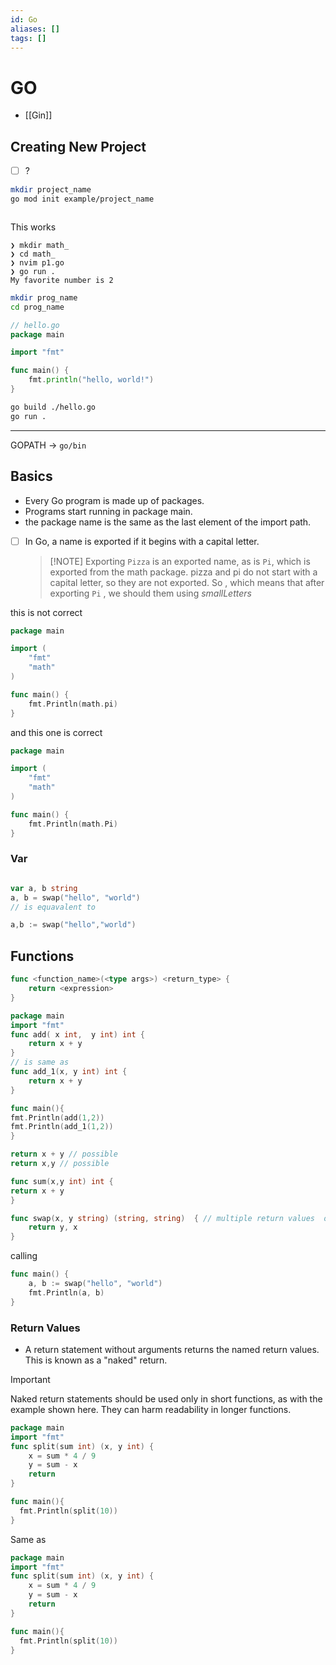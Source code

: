 ```yaml
---
id: Go
aliases: []
tags: []
---
```


# GO

- [[Gin]]

## Creating New Project

- [ ] ?

```bash
mkdir project_name
go mod init example/project_name
```

```tree

```

This works

```
❯ mkdir math_
❯ cd math_
❯ nvim p1.go
❯ go run .
My favorite number is 2
```

```bash
mkdir prog_name
cd prog_name
```

```go
// hello.go
package main

import "fmt"

func main() {
    fmt.println("hello, world!")
}

```

```bash
go build ./hello.go
go run .
```

---

GOPATH -> `go/bin`

## Basics

- Every Go program is made up of packages.
- Programs start running in package main.
- the package name is the same as the last element of the import path.

- [ ] In Go, a name is exported if it begins with a capital letter.

  > [!NOTE] Exporting
  > `Pizza` is an exported name, as is `Pi`, which is exported from the math package.
  > pizza and pi do not start with a capital letter, so they are not exported.
  > So , which means that after exporting `Pi` , we should them using _smallLetters_

this is not correct

```go
package main

import (
	"fmt"
	"math"
)

func main() {
	fmt.Println(math.pi)
}
```

and this one is correct

```go
package main

import (
	"fmt"
	"math"
)

func main() {
	fmt.Println(math.Pi)
}
```

### Var

```go

var a, b string
a, b = swap("hello", "world")
// is equavalent to

a,b := swap("hello","world")
```

## Functions

```go
func <function_name>(<type args>) <return_type> {
	return <expression>
}
```

```go
package main
import "fmt"
func add( x int,  y int) int {
	return x + y
}
// is same as
func add_1(x, y int) int {
	return x + y
}

func main(){
fmt.Println(add(1,2))
fmt.Println(add_1(1,2))
}
```

```go
return x + y // possible
return x,y // possible
```

```go
func sum(x,y int) int {
return x + y
}
```

```go
func swap(x, y string) (string, string)  { // multiple return values  or tuple return
	return y, x
}
```

calling

```go
func main() {
	a, b := swap("hello", "world")
	fmt.Println(a, b)
}
```

### Return Values
- A return statement without arguments returns the named return values. This is known as a "naked" return.

> [!Important]
> Naked return statements should be used only in short functions, as with the example shown here. They can harm readability in longer functions.
```go
package main
import "fmt"
func split(sum int) (x, y int) {
	x = sum * 4 / 9
	y = sum - x
	return
}

func main(){
  fmt.Println(split(10))
}
```

Same as

```go
package main
import "fmt"
func split(sum int) (x, y int) {
	x = sum * 4 / 9
	y = sum - x
	return
}

func main(){
  fmt.Println(split(10))
}
```
